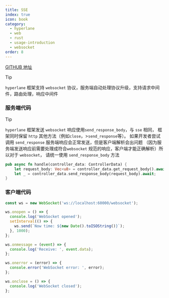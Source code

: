 ```yaml
---
title: SSE
index: true
icon: book
category:
  - hyperlane
  - web
  - rust
  - usage-introduction
  - websocket
order: 8
---
```


<Share colorful />

[GITHUB 地址](https://github.com/ltpp-universe/hyperlane-quick-start/)

> [!tip]
>
> `hyperlane` 框架支持 `websocket` 协议，服务端自动处理协议升级，支持请求中间件，路由处理，响应中间件

### 服务端代码

> [!tip]
>
> `hyperlane` 框架发送 `websocket` 响应使用`send_response_body`，与 `sse` 相同，
> 框架同时保留 `http` 其他方法（例如`close`，>`send_response`等）。
> 如果开发者尝试调用 `send_response` 服务端响应会正常发送，但是客户端解析会出问题
> （因为服务端发送响应前需要处理成符合`websocket` 规范的响应，客户端才能正确解析）所以对于 `websocket`，
> 请统一使用 `send_response_body` 方法

```rust
pub async fn handle(controller_data: ControllerData) {
    let request_body: Vec<u8> = controller_data.get_request_body().await;
    let _ = controller_data.send_response_body(request_body).await;
}
```

### 客户端代码

```js
const ws = new WebSocket('ws://localhost:60000/websocket');

ws.onopen = () => {
  console.log('WebSocket opened');
  setInterval(() => {
    ws.send(`Now time: ${new Date().toISOString()}`);
  }, 1000);
};

ws.onmessage = (event) => {
  console.log('Receive: ', event.data);
};

ws.onerror = (error) => {
  console.error('WebSocket error: ', error);
};

ws.onclose = () => {
  console.log('WebSocket closed');
};
```

